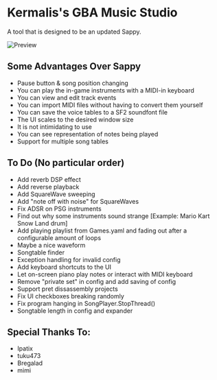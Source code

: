 # Kermalis's GBA Music Studio

A tool that is designed to be an updated Sappy.

![Preview](https://i.imgur.com/TuqCjN1.gif)

## Some Advantages Over Sappy
* Pause button & song position changing
* You can play the in-game instruments with a MIDI-in keyboard
* You can view and edit track events
* You can import MIDI files without having to convert them yourself
* You can save the voice tables to a SF2 soundfont file
* The UI scales to the desired window size
* It is not intimidating to use
* You can see representation of notes being played
* Support for multiple song tables

## To Do (No particular order)

* Add reverb DSP effect
* Add reverse playback
* Add SquareWave sweeping
* Add "note off with noise" for SquareWaves
* Fix ADSR on PSG instruments
* Find out why some instruments sound strange \[Example: Mario Kart Snow Land drum\]
* Add playing playlist from Games.yaml and fading out after a configurable amount of loops
* Maybe a nice waveform
* Songtable finder
* Exception handling for invalid config
* Add keyboard shortcuts to the UI
* Let on-screen piano play notes or interact with MIDI keyboard
* Remove "private set" in config and add saving of config
* Support pret dissassembly projects
* Fix UI checkboxes breaking randomly
* Fix program hanging in SongPlayer.StopThread()
* Songtable length in config and expander

## Special Thanks To:
* Ipatix
* tuku473
* Bregalad
* mimi